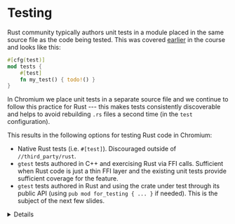 # Testing

Rust community typically authors unit tests in a module placed in the same
source file as the code being tested. This was covered
[earlier](../testing.md) in the course and looks like this:

```rust
#[cfg(test)]
mod tests {
    #[test]
    fn my_test() { todo!() }
}
```

In Chromium we place unit tests in a separate source file and we continue to
follow this practice for Rust --- this makes tests consistently discoverable and
helps to avoid rebuilding `.rs` files a second time (in the `test`
configuration).

This results in the following options for testing Rust code in Chromium:

* Native Rust tests (i.e. `#[test]`).
  Discouraged outside of `//third_party/rust`.
* `gtest` tests authored in C++ and exercising Rust via FFI calls.  Sufficient
  when Rust code is just a thin FFI layer and the existing unit tests provide
  sufficient coverage for the feature.
* `gtest` tests authored in Rust and using the crate under test through its
  public API (using `pub mod for_testing { ... }` if needed).  This is the
  subject of the next few slides.

<details>

Mention that native Rust tests of third-party crates should eventually be
exercised by Chromium bots.  (Such testing is needed rarely --- only after
adding or updating third-party crates.)

Some examples may help illustrate when C++ `gtest` vs Rust `gtest` should be
used:

* QR has very little functionality in the first-party Rust layer (it's just a
  thin FFI glue) and therefore uses the existing C++ unit tests for testing
  both the C++ and the Rust implementation (parameterizing the tests so they
  enable or disable Rust using a `ScopedFeatureList`).

* Hypothetical/WIP PNG integration may need to implement memory-safe
  implementation of pixel transformations that are provided by `libpng`
  but missing in the `png` crate - e.g. RGBA => BGRA, or gamma correction.
  Such functionality may benefit from separate tests authored in Rust.

</details>


